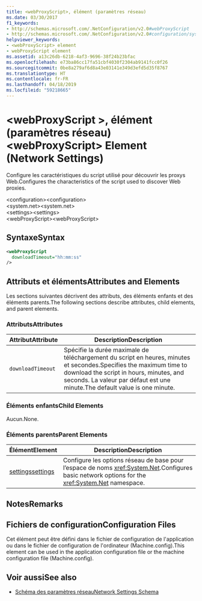 ```yaml
---
title: <webProxyScript>, élément (paramètres réseau)
ms.date: 03/30/2017
f1_keywords:
- http://schemas.microsoft.com/.NetConfiguration/v2.0#webProxyScript
- http://schemas.microsoft.com/.NetConfiguration/v2.0#configuration/system.net/settings/webProxyScript
helpviewer_keywords:
- <webProxyScript> element
- webProxyScript element
ms.assetid: a13c26db-6218-4af3-9696-38f24b23bfac
ms.openlocfilehash: e73ba86cc17fa51cbf4030f2304ab9141fcc0f26
ms.sourcegitcommit: 0be8a279af6d8a43e03141e349d3efd5d35f8767
ms.translationtype: HT
ms.contentlocale: fr-FR
ms.lasthandoff: 04/18/2019
ms.locfileid: "59218665"
---
```

# <a name="webproxyscript-element-network-settings"></a><span data-ttu-id="186e4-102">\<webProxyScript >, élément (paramètres réseau)</span><span class="sxs-lookup"><span data-stu-id="186e4-102">\<webProxyScript> Element (Network Settings)</span></span>
<span data-ttu-id="186e4-103">Configure les caractéristiques du script utilisé pour découvrir les proxys Web.</span><span class="sxs-lookup"><span data-stu-id="186e4-103">Configures the characteristics of the script used to discover Web proxies.</span></span>  
  
 <span data-ttu-id="186e4-104">\<configuration></span><span class="sxs-lookup"><span data-stu-id="186e4-104">\<configuration></span></span>  
<span data-ttu-id="186e4-105">\<system.net></span><span class="sxs-lookup"><span data-stu-id="186e4-105">\<system.net></span></span>  
<span data-ttu-id="186e4-106">\<settings></span><span class="sxs-lookup"><span data-stu-id="186e4-106">\<settings></span></span>  
<span data-ttu-id="186e4-107">\<webProxyScript></span><span class="sxs-lookup"><span data-stu-id="186e4-107">\<webProxyScript></span></span>  
  
## <a name="syntax"></a><span data-ttu-id="186e4-108">Syntaxe</span><span class="sxs-lookup"><span data-stu-id="186e4-108">Syntax</span></span>  
  
```xml  
<webProxyScript  
  downloadTimeout="hh:mm:ss"  
/>  
```  
  
## <a name="attributes-and-elements"></a><span data-ttu-id="186e4-109">Attributs et éléments</span><span class="sxs-lookup"><span data-stu-id="186e4-109">Attributes and Elements</span></span>  
 <span data-ttu-id="186e4-110">Les sections suivantes décrivent des attributs, des éléments enfants et des éléments parents.</span><span class="sxs-lookup"><span data-stu-id="186e4-110">The following sections describe attributes, child elements, and parent elements.</span></span>  
  
### <a name="attributes"></a><span data-ttu-id="186e4-111">Attributs</span><span class="sxs-lookup"><span data-stu-id="186e4-111">Attributes</span></span>  
  
|<span data-ttu-id="186e4-112">Attribut</span><span class="sxs-lookup"><span data-stu-id="186e4-112">Attribute</span></span>|<span data-ttu-id="186e4-113">Description</span><span class="sxs-lookup"><span data-stu-id="186e4-113">Description</span></span>|  
|---------------|-----------------|  
|`downloadTimeout`|<span data-ttu-id="186e4-114">Spécifie la durée maximale de téléchargement du script en heures, minutes et secondes.</span><span class="sxs-lookup"><span data-stu-id="186e4-114">Specifies the maximum time to download the script in hours, minutes, and seconds.</span></span> <span data-ttu-id="186e4-115">La valeur par défaut est une minute.</span><span class="sxs-lookup"><span data-stu-id="186e4-115">The default value is one minute.</span></span>|  
  
### <a name="child-elements"></a><span data-ttu-id="186e4-116">Éléments enfants</span><span class="sxs-lookup"><span data-stu-id="186e4-116">Child Elements</span></span>  
 <span data-ttu-id="186e4-117">Aucun.</span><span class="sxs-lookup"><span data-stu-id="186e4-117">None.</span></span>  
  
### <a name="parent-elements"></a><span data-ttu-id="186e4-118">Éléments parents</span><span class="sxs-lookup"><span data-stu-id="186e4-118">Parent Elements</span></span>  
  
|<span data-ttu-id="186e4-119">Élément</span><span class="sxs-lookup"><span data-stu-id="186e4-119">Element</span></span>|<span data-ttu-id="186e4-120">Description</span><span class="sxs-lookup"><span data-stu-id="186e4-120">Description</span></span>|  
|-------------|-----------------|  
|[<span data-ttu-id="186e4-121">settings</span><span class="sxs-lookup"><span data-stu-id="186e4-121">settings</span></span>](../../../../../docs/framework/configure-apps/file-schema/network/settings-element-network-settings.md)|<span data-ttu-id="186e4-122">Configure les options réseau de base pour l’espace de noms <xref:System.Net>.</span><span class="sxs-lookup"><span data-stu-id="186e4-122">Configures basic network options for the <xref:System.Net> namespace.</span></span>|  
  
## <a name="remarks"></a><span data-ttu-id="186e4-123">Notes</span><span class="sxs-lookup"><span data-stu-id="186e4-123">Remarks</span></span>  
  
## <a name="configuration-files"></a><span data-ttu-id="186e4-124">Fichiers de configuration</span><span class="sxs-lookup"><span data-stu-id="186e4-124">Configuration Files</span></span>  
 <span data-ttu-id="186e4-125">Cet élément peut être défini dans le fichier de configuration de l'application ou dans le fichier de configuration de l'ordinateur (Machine.config).</span><span class="sxs-lookup"><span data-stu-id="186e4-125">This element can be used in the application configuration file or the machine configuration file (Machine.config).</span></span>  
  
## <a name="see-also"></a><span data-ttu-id="186e4-126">Voir aussi</span><span class="sxs-lookup"><span data-stu-id="186e4-126">See also</span></span>

- [<span data-ttu-id="186e4-127">Schéma des paramètres réseau</span><span class="sxs-lookup"><span data-stu-id="186e4-127">Network Settings Schema</span></span>](../../../../../docs/framework/configure-apps/file-schema/network/index.md)
